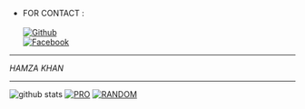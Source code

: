 * FOR CONTACT :
<b></b> </br> <br>[![Github](https://img.shields.io/badge/Github-ZABL.111-dimgray?style=flat-square&logo=github)](https://github.com/ZABL-111)<br> [![Facebook](https://img.shields.io/badge/Facebook-ZABL-blue?style=flat-square&logo=facebook)](https://www.facebook.com/oggyfire)
&nbsp;&nbsp;     &nbsp;&nbsp;    &nbsp;&nbsp;   &nbsp;&nbsp;   &nbsp;&nbsp;   
___
_HAMZA KHAN_
___

![github stats](https://github-readme-stats.vercel.app/api?username=ZABL-111&show_icons=true&theme=dark)
<a href="https://github.com/ZABL-111/PRO"><img title="PRO" src="https://github-readme-stats.vercel.app/api/pin/?username=ZABL-111&repo=PRO&theme=vision-friendly-dark"></a>
<a href="https://github.com/ZABL-111/RANDOM"><img title="RANDOM" src="https://github-readme-stats.vercel.app/api/pin/?username=ZABL-111&repo=RANDOM&theme=vision-friendly-dark"></a>
